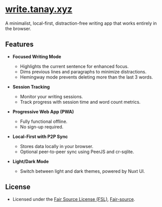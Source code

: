 # [write.tanay.xyz](https://write.tanay.xyz)

A minimalist, local-first, distraction-free writing app that works entirely in the browser.

## Features

- **Focused Writing Mode**
  - Highlights the current sentence for enhanced focus.
  - Dims previous lines and paragraphs to minimize distractions.
  - Hemingway mode prevents deleting more than the last 3 words.

- **Session Tracking**
  - Monitor your writing sessions.
  - Track progress with session time and word count metrics.

- **Progressive Web App (PWA)**
  - Fully functional offline.
  - No sign-up required.

- **Local-First with P2P Sync**
  - Stores data locally in your browser.
  - Optional peer-to-peer sync using PeerJS and cr-sqlite.

- **Light/Dark Mode**
  - Switch between light and dark themes, powered by Nuxt UI.

## License

- Licensed under the [Fair Source License (FSL)](https://fsl.software/), [Fair-source](https://fair.io/).
